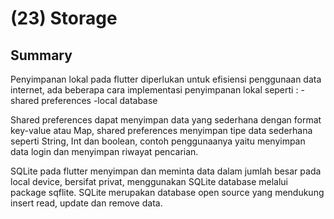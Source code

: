 
# (23) Storage



## Summary

Penyimpanan lokal pada flutter diperlukan untuk efisiensi penggunaan data internet, ada beberapa cara implementasi penyimpanan lokal seperti : 
-shared preferences
-local database

Shared preferences dapat menyimpan data yang sederhana dengan format key-value atau Map, shared preferences menyimpan tipe data sederhana seperti String, Int dan boolean, contoh penggunaanya yaitu menyimpan data login dan menyimpan riwayat pencarian.

SQLite pada flutter menyimpan dan meminta data dalam jumlah besar pada local device, bersifat privat, menggunakan SQLite database melalui package sqflite. SQLite merupakan database open source yang mendukung insert read, update dan remove data.










